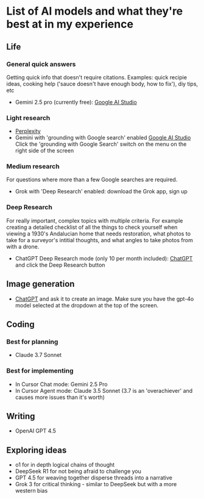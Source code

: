 # List of AI models and what they're best at in my experience

## Life

### General quick answers
Getting quick info that doesn't require citations. Examples: quick recipie ideas, cooking help ('sauce doesn't have enough body, how to fix'), diy tips, etc

- Gemini 2.5 pro (currently free): [Google AI Studio](https://aistudio.google.com/)


### Light research

- [Perplexity](https://perplexity.ai)
- Gemini with 'grounding with Google search' enabled [Google AI Studio](https://aistudio.google.com/)
   Click the 'grounding with Google Search' switch on the menu on the right side of the screen


### Medium research
For questions where more than a few Google searches are required.

- Grok with 'Deep Research' enabled: download the Grok app, sign up


### Deep Research
For really important, complex topics with multiple criteria. For example creating a detailed checklist of all the things to check yourself when viewing a 1930's Andalucian home that needs restoration, what photos to take for a surveyor's intitial thoughts, and what angles to take photos from with a drone.

- ChatGPT Deep Research mode (only 10 per month included): [ChatGPT](https://chatgpt.com/) and click the Deep Research button


## Image generation

- [ChatGPT](https://chatgpt.com/) and ask it to create an image. Make sure you have the gpt-4o model selected at the dropdown at the top of the screen.


## Coding

### Best for planning

- Claude 3.7 Sonnet

### Best for implementing

- In Cursor Chat mode: Gemini 2.5 Pro
- In Cursor Agent mode: Claude 3.5 Sonnet (3.7 is an 'overachiever' and causes more issues than it's worth)


## Writing

- OpenAI GPT 4.5


## Exploring ideas

- o1 for in depth logical chains of thought
- DeepSeek R1 for not being afraid to challenge you
- GPT 4.5 for weaving together disperse threads into a narrative
- Grok 3 for critical thinking - similar to DeepSeek but with a more western bias
